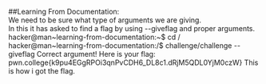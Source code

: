 ##Learning From Documentation: <br>
  We need to be sure what type of arguments we are giving.<br>
  In this it has asked to find a flag by using --giveflag and proper arguments. <br>
     hacker@man~learning-from-documentation:~$ cd /
     hacker@man~learning-from-documentation:/$ challenge/challenge --giveflag
     Correct argument! Here is your flag:
     pwn.college{k9pu4EGgRPOi3qnPvCDH6_DL8c1.dRjM5QDL0YjM0czW}
  This is how i got the flag. <br>
